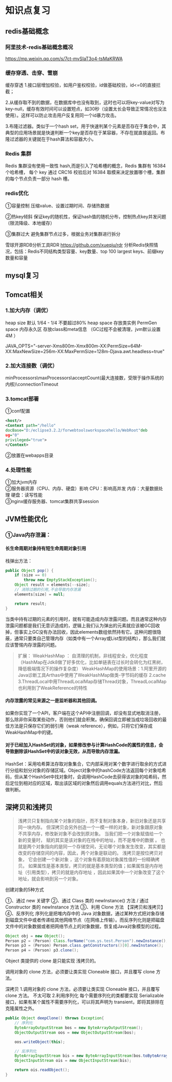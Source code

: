 # 知识点复习

## redis基础概念
### 阿里技术-redis基础概念概况
https://mp.weixin.qq.com/s/7ct-mvSIaT3o4-tsMaKRWA

### 缓存穿透、击穿、雪崩
缓存穿透
1.接口层增加校验，如用户鉴权校验，id做基础校验，id<=0的直接拦截；

2.从缓存取不到的数据，在数据库中也没有取到，这时也可以将key-value对写为key-null，缓存有效时间可以设置短点，如30秒（设置太长会导致正常情况也没法使用）。这样可以防止攻击用户反复用同一个id暴力攻击。

3.布隆过滤器。类似于一个hash set，用于快速判某个元素是否存在于集合中，其典型的应用场景就是快速判断一个key是否存在于某容器，不存在就直接返回。布隆过滤器的关键就在于hash算法和容器大小。


### Redis 集群
Redis 集群没有使用一致性 hash,而是引入了哈希槽的概念，Redis 集群有 16384 个哈希槽， 每个 key 通过 CRC16 校验后对 16384 取模来决定放置哪个槽，集群的每个节点负责一部分 hash 槽。


### redis优化

①容量控制
压缩value、设置过期时间、存储热数据

②热key倾斜
保证key的随机性，保证hash值的随机分布，控制热点key并发问题（限流降级、本地缓存）

③集群过大
避免集群节点过多，根据业务对集群进行拆分

雪球开源RDB分析工具RDR
https://github.com/xueqiu/rdr
分析Redis快照情况，包括：Redis不同结构类型容量、key数量、top 100 largest keys、前缀key数量和容量



## mysql复习

## Tomcat相关

### 1.加大内存（调优）
heap size 默认 1/64 - 1/4 不要超过80%
heap space 存放类实例
PermGen space 内存永久区 存放class和meta信息 （GC过程不会被清理，jvm默认设置4M ）

JAVA_OPTS="-server-Xms800m-Xmx800m-XX:PermSize=64M-XX:MaxNewSize=256m-XX:MaxPermSize=128m-Djava.awt.headless=true"

### 2.加大连接数（调优）
<Connector/>
minProcessors\maxProcessors\acceptCount(最大连接数，受限于操作系统的内核)\connectionTimeout
<Connectorport="8080"
maxThreads="150"minSpareThreads="25"maxSpareThreads="75"
enableLookups="false"redirectPort="8443"acceptCount="100"
debug="0"connectionTimeout="20000"
disableUploadTimeout="true"/>

### 3.tomcat部署
①conf配置
``` xml
<host/>
<Context path="/hello"
docBase="D:/eclipse3.2.2/forwebtoolsworkspacehello/WebRoot"deb
ug="0"
privileged="true">
</Context>
```  
②放置在webapps目录

### 4.处理性能
①加大jvm内存    
②服务器资源（CPU、内存、硬盘）影响
	CPU：影响高并发
	内存：大量数据处理
	硬盘：读写性能  
③nginx缓存服务器、tomcat集群共享session  

## JVM性能优化
### ①Java内存泄漏：
#### 长生命周期对象持有短生命周期对象引用
栈弹出方法：
``` java
public Object pop() {
	if (size == 0)
    	throw new EmptyStackException();
	Object result = elements[--size];
	// 消除过期的引用,不会导致内存泄漏
    elements[size] = null; 

	return result;
}
```
当类中持有过期的元素的引用时，就有可能造成内存泄露问题。而且通常这种内存泄露问题都是我们无意识造成的，逻辑上我们认为弹出的元素就应该被GC回收掉，但事实上GC没有办法回收，因此elements数组依然持有它。这种问题很隐蔽，通常只要类自己管理内存（如类中有一个Array或List型的结构），那么我们就应该警惕内存泄露的问题。

> 扩展：
> WeakHashMap ： 自清理的机制，非线程安全，优化程度（HashMap在Jdk8做了好多优化，比如单链表在过长时会转化为红黑树，降低极端情况下的操作复杂度）
> WeakHashMap的使用场景：1.阿里开源的Java诊断工具Arthas中使用了WeakHashMap做类-字节码的缓存 2.cache 3.ThreadLocal中用ThreadLocalMap存储Thread对象，ThreadLocalMap也利用到了WeakReference的特性

#### 内存泄露的常见来源之一是监听器和其他回调。
如果你实现了一个API，客户端在这个API中注册回调，却没有显式地取消注册，那么除非你采取某些动作，否则他们就会积聚。确保回调立即被当成垃圾回收的最佳方法是只保存它们的弱引用（weak reference），例如，只将它们保存成WeakHashMap中的键。

#### 对于已经加入HashSet的对象，如果修改参与计算HashCode的属性的信息，会导致删除该HashSet中的该对象无效，从而导致内存泄漏。

HashSet：采用哈希算法存取对象集合，它内部采用对某个数字进行取余的方式进行分组和划分对象的存储区域。Object对象中的hashCode方法返回每个对象哈希码，但从某个HashSet中找对象时，会调用HashCode去获得该对象的哈希码，然后定位到相对应的区域，取出该区域的对象然后调用equals方法进行对比，然后做判断。


## 深拷贝和浅拷贝

> 浅拷贝只复制指向某个对象的指针，而不复制对象本身，新旧对象还是共享同一块内存。 但深拷贝会另外创造一个一模一样的对象，新对象跟原对象不共享内存，修改新对象不会改到原对象。 当我们把一个对象赋值给一个新的变量时， 赋的其实是该对象的在栈中的地址，而不是堆中的数据 。 也就是两个对象指向的是同一个存储空间，无论哪个对象发生改变，其实都是改变的存储空间的内容，因此，两个对象是联动的。 浅拷贝是按位拷贝对象， 它会创建一个新对象 ，这个对象有着原始对象属性值的一份精确拷贝。 如果属性是基本类型，拷贝的就是基本类型的值；如果属性是内存地址（引用类型），拷贝的就是内存地址 ，因此如果其中一个对象改变了这个地址，就会影响到另一个对象。

创建对象的5种方式

①、通过 new 关键字
②、通过 Class 类的 newInstance() 方法 / 通过 Constructor 类的 newInstance 方法
③、利用 Clone 方法  【深拷贝和浅拷贝】
④、反序列化
序列化是把堆内存中的 Java 对象数据，通过某种方式把对象存储到磁盘文件中或者传递给其他网络节点（在网络上传输）。而反序列化则是把磁盘文件中的对象数据或者把网络节点上的对象数据，恢复成Java对象模型的过程。
``` java
Object obj = new Object();
Person p2 = (Person) Class.forName("com.ys.test.Person").newInstance();
Person p3 = (Person) Person.class.getConstructors()[0].newInstance();
Person p4 = (Person) p3.clone();
```

Object 类提供的 clone 是只能实现 浅拷贝的。

调用对象的 clone 方法，必须要让类实现 Cloneable 接口，并且覆写 clone 方法。

深拷贝
1.调用对象的 clone 方法，必须要让类实现 Cloneable 接口，并且覆写 clone 方法。 
不太可取
2.利用序列化
每个需要序列化的类都要实现 Serializable 接口，如果有某个属性不需要序列化，可以将其声明为 transient，即将其排除在克隆属性之外。

``` java
public Object deepClone() throws Exception{
    // 序列化
    ByteArrayOutputStream bos = new ByteArrayOutputStream();
    ObjectOutputStream oos = new ObjectOutputStream(bos);

    oos.writeObject(this);

    // 反序列化
    ByteArrayInputStream bis = new ByteArrayInputStream(bos.toByteArray());
    ObjectInputStream ois = new ObjectInputStream(bis);

    return ois.readObject();
}
```
